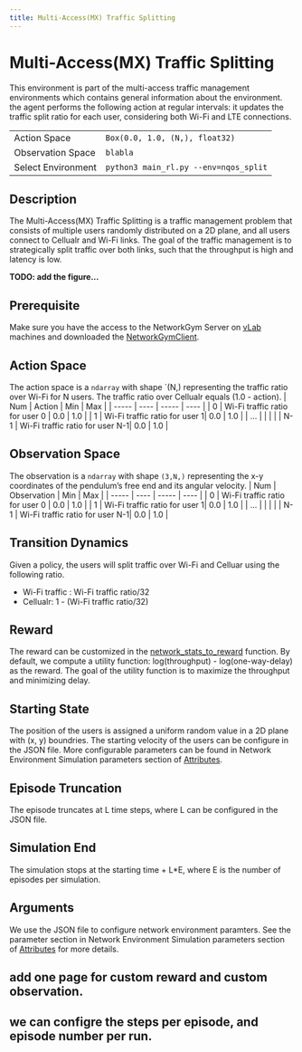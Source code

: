 ```yaml
---
title: Multi-Access(MX) Traffic Splitting
---
```

# Multi-Access(MX) Traffic Splitting

This environment is part of the multi-access traffic management environments which contains general information about the environment.
the agent performs the following action at regular intervals: it updates the traffic split ratio for each user, considering both Wi-Fi and LTE connections.

| | |
| ----- | ---- |
| Action Space    |  `Box(0.0, 1.0, (N,), float32)`  |
| Observation Space | `blabla`  |
| Select Environment | `python3 main_rl.py --env=nqos_split`  |

## Description
The Multi-Access(MX) Traffic Splitting is a traffic management problem that consists of multiple users randomly distributed on a 2D plane, and all users connect to Cellualr and Wi-Fi links.
The goal of the traffic management is to strategically split traffic over both links, such that the throughput is high and latency is low.

**TODO: add the figure...**

## Prerequisite

Make sure you have the access to the NetworkGym Server on [vLab](https://registration.intel-research.net/) machines and downloaded the [NetworkGymClient](https://github.com/pinyaras/GMAClient).

## Action Space
The action space is a `ndarray` with shape `(N,) representing the traffic ratio over Wi-Fi for N users. The traffic ratio over Cellualr equals (1.0 - action).
| Num | Action | Min | Max |
| ----- | ---- | ----- | ---- |
| 0 | Wi-Fi traffic ratio for user 0 | 0.0 | 1.0 |
| 1 | Wi-Fi traffic ratio for user 1| 0.0 | 1.0 |
| ... | | | |
| N-1 | Wi-Fi traffic ratio for user N-1| 0.0 | 1.0 |

## Observation Space
The observation is a `ndarray` with shape `(3,N,)` representing the x-y coordinates of the pendulum’s free end and its angular velocity.
| Num | Observation | Min | Max |
| ----- | ---- | ----- | ---- |
| 0 | Wi-Fi traffic ratio for user 0 | 0.0 | 1.0 |
| 1 | Wi-Fi traffic ratio for user 1| 0.0 | 1.0 |
| ... | | | |
| N-1 | Wi-Fi traffic ratio for user N-1| 0.0 | 1.0 |

## Transition Dynamics
Given a policy, the users will split traffic over Wi-Fi and Celluar using the following ratio.
- Wi-Fi traffic : Wi-Fi traffic ratio/32
- Cellualr: 1 - (Wi-Fi traffic ratio/32)

## Reward
The reward can be customized in the [network_stats_to_reward](http://ns3db-v01.jf.intel.com:3000/docs/client/adapter#network_stats_to_reward) function.
By default, we compute a utility function: log(throughput) - log(one-way-delay) as the reward.
The goal of the utility function is to maximize the throughput and minimizing delay.

## Starting State
The position of the users is assigned a uniform random value in a 2D plane with (x, y) boundries. The starting velocity of the users can be configure in the JSON file.
More configurable parameters can be found in Network Environment Simulation parameters section of [Attributes](http://ns3db-v01.jf.intel.com:3000/docs/client/northbound_api#attributes).

## Episode Truncation
The episode truncates at L time steps, where L can be configured in the JSON file.

## Simulation End
The simulation stops at the starting time + L*E, where E is the number of episodes per simulation.

## Arguments
We use the JSON file to configure network environment paramters. See the parameter section in Network Environment Simulation parameters section of [Attributes](http://ns3db-v01.jf.intel.com:3000/docs/client/northbound_api#attributes) for more details.


## add one page for custom reward and custom observation.
## we can configre the steps per episode, and episode number per run.
